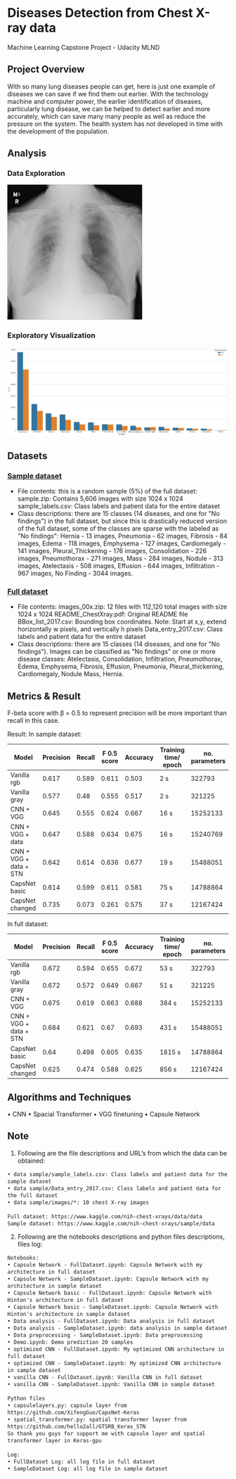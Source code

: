 # Diseases Detection from Chest X-ray data
Machine Learning Capstone Project - Udacity MLND

## Project Overview
With so many lung diseases people can get, here is just one example of diseases we can save if we find them out earlier.
With the technology machine and computer power, the earlier identification of diseases, particularly lung disease, we can be helped to detect earlier and more accurately, which can save many many people as well as reduce the pressure on the system. The health system has not developed in time with the development of the population.

## Analysis
### Data Exploration
![](./images/00000017_001_small.png)
### Exploratory Visualization
![](./images/chart.jpg)

## Datasets
### [Sample dataset](https://www.kaggle.com/nih-chest-xrays/sample)
* File contents: this is a random sample (5%) of the full dataset:
 sample.zip: Contains 5,606 images with size 1024 x 1024
 sample_labels.csv: Class labels and patient data for the entire dataset
* Class descriptions: there are 15 classes (14 diseases, and one for "No findings") in the full dataset, but since this is drastically reduced version of the full dataset, some of the classes are sparse with the labeled as "No findings": Hernia - 13 images, Pneumonia - 62 images, Fibrosis - 84 images, Edema - 118 images, Emphysema - 127 images, Cardiomegaly - 141 images, Pleural_Thickening - 176 images, Consolidation - 226 images, Pneumothorax - 271 images, Mass - 284 images, Nodule - 313 images, Atelectasis - 508 images, Effusion - 644 images, Infiltration - 967 images, No Finding - 3044 images.
### [Full dataset](https://www.kaggle.com/nih-chest-xrays/data)
* File contents:
 images_00x.zip: 12 files with 112,120 total images with size 1024 x 1024
 README_ChestXray.pdf: Original README file
 BBox_list_2017.csv: Bounding box coordinates. Note: Start at x,y, extend horizontally w pixels, and vertically h pixels
 Data_entry_2017.csv: Class labels and patient data for the entire dataset
* Class descriptions: there are 15 classes (14 diseases, and one for "No findings"). Images can be classified as "No findings" or one or more disease classes: Atelectasis, Consolidation, Infiltration, Pneumothorax, Edema, Emphysema, Fibrosis, Effusion, Pneumonia, Pleural_thickening, Cardiomegaly, Nodule Mass, Hernia.

## Metrics & Result
F-beta score with β = 0.5 to represent precision will be more important than recall in this case.

Result:
In sample dataset:

| Model | Precision | Recall | F 0.5 score | Accuracy | Training time/ epoch | no. parameters |
| ------ | ------ | ------ | ------ | ------ | ------ | ------ |
| Vanilla rgb	| 0.617	| 0.589	| 0.611	| 0.503	| 2 s	| 322793 |
| Vanilla gray	| 0.577	| 0.48	| 0.555	| 0.517	| 2 s	| 321225 | 
| CNN + VGG	| 0.645	| 0.555	| 0.624	| 0.667	| 16 s	| 15252133 | 
| CNN + VGG + data	| 0.647	| 0.588	| 0.634	| 0.675	| 16 s	| 15240769 | 
| CNN + VGG + data + STN	| 0.642	| 0.614	| 0.636	| 0.677	| 19 s	| 15488051 | 
| CapsNet basic	| 0.614	| 0.599	| 0.611	| 0.581	| 75 s	| 14788864 | 
| CapsNet changed	| 0.735	| 0.073	| 0.261	| 0.575	| 37 s	| 12167424 | 

In full dataset:

| Model | Precision | Recall | F 0.5 score | Accuracy | Training time/ epoch | no. parameters |
| ------ | ------ | ------ | ------ | ------ | ------ | ------ |
| Vanilla rgb	| 0.672	| 0.594	| 0.655	| 0.672	| 53 s	| 322793 | 
| Vanilla gray	| 0.672	| 0.572	| 0.649	| 0.667	| 51 s	| 321225 | 
| CNN + VGG	| 0.675	| 0.619	| 0.663	| 0.688	| 384 s	| 15252133 | 
| CNN + VGG + data + STN	| 0.684	| 0.621	| 0.67	| 0.693	| 431 s	| 15488051 | 
| CapsNet basic	| 0.64	| 0.498	| 0.605	| 0.635	| 1815 s	| 14788864 | 
| CapsNet changed	| 0.625	| 0.474	| 0.588	| 0.625	| 856 s	| 12167424 |  


## Algorithms and Techniques
• CNN
• Spacial Transformer
• VGG finetuning
• Capsule Network

## Note

1. Following are the file descriptions and URL’s from which the data can be obtained:
```
• data sample/sample_labels.csv: Class labels and patient data for the sample dataset
• data sample/Data_entry_2017.csv: Class labels and patient data for the full dataset
• data sample/images/*: 10 chest X-ray images

Full dataset: https://www.kaggle.com/nih-chest-xrays/data/data
Sample dataset: https://www.kaggle.com/nih-chest-xrays/sample/data

```

2. Following are the notebooks descriptions and python files descriptions, files log:
```
Notebooks:
• Capsule Network - FullDataset.ipynb: Capsule Network with my architecture in full dataset
• Capsule Network - SampleDataset.ipynb: Capsule Network with my architecture in sample dataset
• Capsule Network basic - FullDataset.ipynb: Capsule Network with Hinton's architecture in full dataset
• Capsule Network basic - SampleDataset.ipynb: Capsule Network with Hinton's architecture in sample dataset
• Data analysis - FullDataset.ipynb: Data analysis in full dataset
• Data analysis - SampleDataset.ipynb: data analysis in sample dataset
• Data preprocessing - SampleDataset.ipynb: Data preprocessing
• Demo.ipynb: Demo prediction 20 samples
• optimized CNN - FullDataset.ipynb: My optimized CNN architecture in full dataset
• optimized CNN - SampleDataset.ipynb: My optimized CNN architecture in sample dataset
• vanilla CNN - FullDataset.ipynb: Vanilla CNN in full dataset
• vanilla CNN - SampleDataset.ipynb: Vanilla CNN in sample dataset

Python files
• capsulelayers.py: capsule layer from https://github.com/XifengGuo/CapsNet-Keras
• spatial_transformer.py: spatial transformer layser from https://github.com/hello2all/GTSRB_Keras_STN
So thank you guys for support me with capsule layer and spatial transformer layer in Keras-gpu

Log:
• FullDataset Log: all log file in full dataset
• SampleDataset Log: all log file in sample dataset
```
